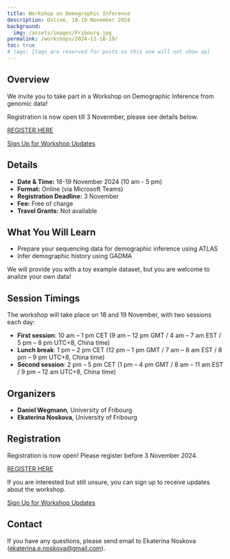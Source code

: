 ```yaml
---
title: Workshop on Demographic Inference
description: Online, 18-19 November 2024
background:
  img: /assets/images/Fribourg.jpg
permalink: /workshops/2024-11-18-19/
toc: true
# tags: [tags are reserved for posts so this one will not show up]
---
```


## Overview
We invite you to take part in a Workshop on Demographic Inference from genomic data!

Registration is now open till 3 Novermber, please see details below. 

<a class="btn btn-outline-success btn-lg" href="https://forms.gle/QR5Sq2cfzXrmuW8o8" role="button">REGISTER HERE</a>

<a class="btn btn-outline-primary btn-lg" href="https://forms.gle/xD4518AKnFRWTTFMA" role="button">Sign Up for Workshop Updates</a>

## Details

* **Date & Time:** 18-19 November 2024 (10 am - 5 pm)
* **Format:** Online (via Microsoft Teams)
* **Registration Deadline:** 3 November
* **Fee:** Free of charge
* **Travel Grants:** Not available

## What You Will Learn

* Prepare your sequencing data for demographic inference using ATLAS
* Infer demographic history using GADMA

We will provide you with a toy example dataset, but you are welcome to analize your own data!

## Session Timings

The workshop will take place on 18 and 19 November, with two sessions each day:

* **First session**: 10 am – 1 pm CET (9 am – 12 pm GMT / 4 am – 7 am EST / 5 pm – 8 pm UTC+8, China time)
* **Lunch break**: 1 pm – 2 pm CET (12 pm – 1 pm GMT / 7 am – 8 am EST / 8 pm – 9 pm UTC+8, China time)
* **Second session**: 2 pm – 5 pm CET (1 pm – 4 pm GMT / 8 am – 11 am EST / 9 pm – 12 am UTC+8, China time)

## Organizers

* **Daniel Wegmann**, University of Fribourg
* **Ekaterina Noskova**, University of Fribourg

## Registration

Registration is now open! Please register before 3 November 2024.

<a class="btn btn-outline-success btn-lg" href="https://forms.gle/QR5Sq2cfzXrmuW8o8" role="button">REGISTER HERE</a>

If you are interested but still unsure, you can sign up to receive updates about the workshop.

<a class="btn btn-outline-primary btn-lg" href="https://forms.gle/xD4518AKnFRWTTFMA" role="button">Sign Up for Workshop Updates</a>

## Contact

If you have any questions, please send email to Ekaterina Noskova ([ekaterina.e.noskova@gmail.com](mailto:ekaterina.e.noskova@gmail.com)).
